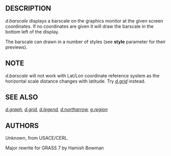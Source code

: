 
## DESCRIPTION

*d.barscale* displays a barscale on the graphics monitor at the
given screen coordinates. If no coordinates are given it will draw the
barscale in the bottom left of the display.

The barscale can drawn in a number of styles (see **style**
parameter for their previews).

## NOTE

*d.barscale* will not work with Lat/Lon coordinate reference system
as the horizontal scale distance changes with latitude.
Try *[d.grid](d.grid.html)* instead.

## SEE ALSO

*[d.graph](d.graph.html),
[d.grid](d.grid.html),
[d.legend](d.legend.html),
[d.northarrow](d.northarrow.html),
[g.region](g.region.html)*

## AUTHORS

Unknown, from USACE/CERL.

Major rewrite for GRASS 7 by Hamish Bowman
